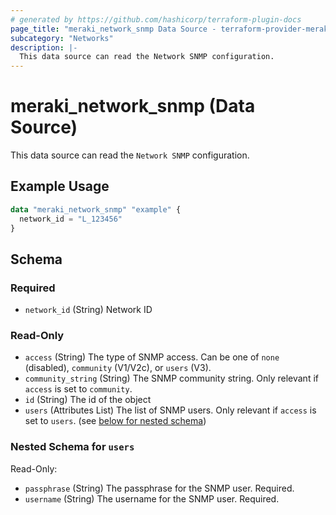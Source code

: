 ```yaml
---
# generated by https://github.com/hashicorp/terraform-plugin-docs
page_title: "meraki_network_snmp Data Source - terraform-provider-meraki"
subcategory: "Networks"
description: |-
  This data source can read the Network SNMP configuration.
---
```


# meraki_network_snmp (Data Source)

This data source can read the `Network SNMP` configuration.

## Example Usage

```terraform
data "meraki_network_snmp" "example" {
  network_id = "L_123456"
}
```

<!-- schema generated by tfplugindocs -->
## Schema

### Required

- `network_id` (String) Network ID

### Read-Only

- `access` (String) The type of SNMP access. Can be one of `none` (disabled), `community` (V1/V2c), or `users` (V3).
- `community_string` (String) The SNMP community string. Only relevant if `access` is set to `community`.
- `id` (String) The id of the object
- `users` (Attributes List) The list of SNMP users. Only relevant if `access` is set to `users`. (see [below for nested schema](#nestedatt--users))

<a id="nestedatt--users"></a>
### Nested Schema for `users`

Read-Only:

- `passphrase` (String) The passphrase for the SNMP user. Required.
- `username` (String) The username for the SNMP user. Required.
